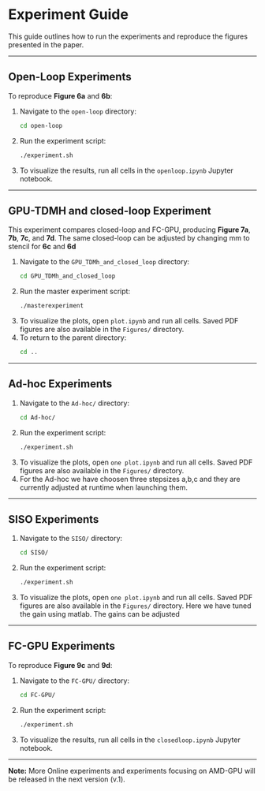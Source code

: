 # Experiment Guide

This guide outlines how to run the experiments and reproduce the figures presented in the paper.

-----

## Open-Loop Experiments

To reproduce **Figure 6a** and **6b**:

1.  Navigate to the `open-loop` directory:
    ```bash
    cd open-loop
    ```
2.  Run the experiment script:
    ```bash
    ./experiment.sh
    ```
3.  To visualize the results, run all cells in the `openloop.ipynb` Jupyter notebook.

-----


## GPU-TDMH and closed-loop Experiment

This experiment compares closed-loop and FC-GPU, producing **Figure 7a**, **7b**, **7c**, and **7d**. The same closed-loop can be adjusted by changing mm to stencil for **6c** and **6d**

1.  Navigate to the `GPU_TDMh_and_closed_loop` directory:
    ```bash
    cd GPU_TDMh_and_closed_loop
    ```
2.  Run the master experiment script:
    ```bash
    ./masterexperiment
    ```
3.  To visualize the plots, open `plot.ipynb` and run all cells. Saved PDF figures are also available in the `Figures/` directory.
4.  To return to the parent directory:
    ```bash
    cd ..
    ```

-----

## Ad-hoc Experiments

1.  Navigate to the `Ad-hoc/` directory:
    ```bash
    cd Ad-hoc/
    ```
2.  Run the experiment script:
    ```bash
    ./experiment.sh
    ```
3.  To visualize the plots, open `one plot.ipynb` and run all cells. Saved PDF figures are also available in the `Figures/` directory.
4. For the Ad-hoc we have choosen three stepsizes a,b,c and they are currently adjusted at runtime when launching them.
-----

## SISO Experiments

1.  Navigate to the `SISO/` directory:
    ```bash
    cd SISO/
    ```
2.  Run the experiment script:
    ```bash
    ./experiment.sh
    ```
3.  To visualize the plots, open `one plot.ipynb` and run all cells. Saved PDF figures are also available in the `Figures/` directory. Here we have tuned the gain using matlab. The gains can be adjusted

-----

## FC-GPU Experiments

To reproduce **Figure 9c** and **9d**:

1.  Navigate to the `FC-GPU/` directory:
    ```bash
    cd FC-GPU/
    ```
2.  Run the experiment script:
    ```bash
    ./experiment.sh
    ```
3.  To visualize the results, run all cells in the `closedloop.ipynb` Jupyter notebook.

-----

**Note:** More Online experiments and experiments focusing on AMD-GPU will be released in the next version (v.1). 